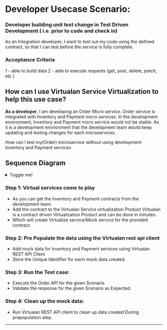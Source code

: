 # Developer Usecase Scenario:

### Developer building unit test change in Test Driven Development  ( i.e. prior to code and check in)
As an Integration developer, I want to test out my code using the defined contract, so that I can test before the service is fully complete.

### Acceptance Criteria
1 - able to build data
2 - able to execute requests (get, post, delete, patch, etc.)

## How can I use Virtualan Service Virtualization to help this use case?
**As a developer**, I am developing an Order Micro service. Order service is integrated with Inventory and Payment micro services.
In the development environment, Inventory and Payment micro service would not be stable. As it is a development environment that the development team would keep updating and testing changes for each microservices. 

How can I test my(Order) microservice without using development Inventory and Payment services  

## Sequence Diagram

<details><summary>Toggle me!</summary>
<p>

```mermaid
sequenceDiagram
    participant Developer/BDD
    participant Order
    participant Inventory Virualan
    participant Payment Virualan
    
    Developer/BDD->>Inventory Virualan: Populate inventory data 
    Inventory Virualan-->>Developer/BDD: success!
    Developer/BDD->>Payment Virualan: Populate payment data
    Payment Virualan-->>Developer/BDD: success!

    Developer/BDD->>Order: POST - Process Order request 
    Order->>Inventory Virualan: GET - Read inventory info 
    Inventory Virualan-->>Order: success! 
    Order->>Inventory Virualan: PUT - Update inventory info
    Inventory Virualan-->>Order: success! 
    Order->>Payment Virualan: POST - process payment
    Payment Virualan-->>Order: success! 
    Order-->>Developer/BDD: Process Order response
    
    Developer/BDD->>Inventory Virualan: Cleanup inventory data 
    Inventory Virualan-->>Developer/BDD: success!
    Developer/BDD->>Payment Virualan: Cleanup payment data
    Payment Virualan-->>Developer/BDD: success!

```

</p>
</details>


### Step 1: Virtual services come to play
- As you can get the Inventory and Payment contracts from the development team. 
- Add the contract to the Virtualan Service virtualization Product
    Virtualan is a contract driven Virtualization Product and can be done in minutes. 
- Which will create Virtualize service/Mock service for the provided contract.

### Step 2: Pre Populate the data using the Virtualan rest api client
- Add mock data for Inventory and Payment services using Virtualan REST API Client.
- Store the Unique Identifier for each mock data created. 

### Step 3: Run the Test case:
- Execute the Order API for the given Scenario
- Validate the response for the given Scenario as Expected.

### Step 4: Clean up the mock data:
- Run Virtualan REST API client to clean up data created During prepopulation step. 

----